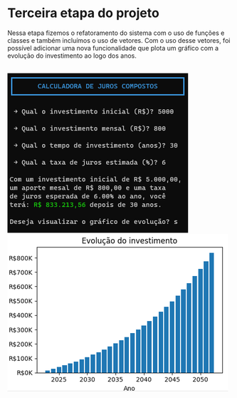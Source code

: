 # Terceira etapa do projeto

Nessa etapa fizemos o refatoramento do sistema com o uso de funções e classes e também incluímos o uso de vetores. Com o uso desse vetores, foi possível adicionar uma nova funcionalidade que plota um gráfico com a evolução do investimento ao logo dos anos.

<br>
<div>
  <img src="https://raw.githubusercontent.com/genesluna/ads-cesmac/main/comp-interest-calc/EA3/src/assets/images/screenshot01.png" alt="app screenshot"/>
  <img src="https://raw.githubusercontent.com/genesluna/ads-cesmac/main/comp-interest-calc/EA3/src/assets/images/screenshot02.png" alt="chart screenshot"/>
</div>
